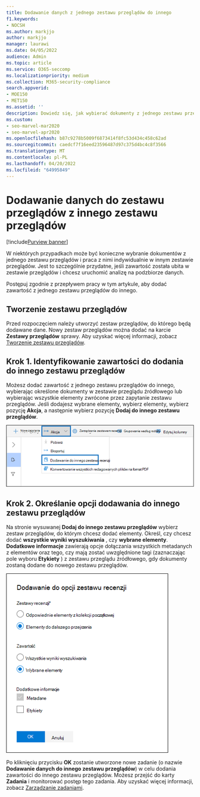 ```yaml
---
title: Dodawanie danych z jednego zestawu przeglądów do innego
f1.keywords:
- NOCSH
ms.author: markjjo
author: markjjo
manager: laurawi
ms.date: 04/05/2022
audience: Admin
ms.topic: article
ms.service: O365-seccomp
ms.localizationpriority: medium
ms.collection: M365-security-compliance
search.appverid:
- MOE150
- MET150
ms.assetid: ''
description: Dowiedz się, jak wybierać dokumenty z jednego zestawu przeglądów i pracować z nimi indywidualnie w innym zestawie w przypadku zbierania elektronicznych materiałów dowodowych w usłudze Microsoft Purview (Premium).
ms.custom:
- seo-marvel-mar2020
- seo-marvel-apr2020
ms.openlocfilehash: b87c9278b5009f6873414f8fc53d434c458c62ad
ms.sourcegitcommit: caedcf7f16eed23596487d97c375d4bc4c8f3566
ms.translationtype: MT
ms.contentlocale: pl-PL
ms.lasthandoff: 04/20/2022
ms.locfileid: "64995849"
---
```

# <a name="add-data-to-a-review-set-from-another-review-set"></a>Dodawanie danych do zestawu przeglądów z innego zestawu przeglądów

[!include[Purview banner](../includes/purview-rebrand-banner.md)]

W niektórych przypadkach może być konieczne wybranie dokumentów z jednego zestawu przeglądów i praca z nimi indywidualnie w innym zestawie przeglądów. Jest to szczególnie przydatne, jeśli zawartość została ubita w zestawie przeglądów i chcesz uruchomić analizę na podzbiorze danych.

Postępuj zgodnie z przepływem pracy w tym artykule, aby dodać zawartość z jednego zestawu przeglądów do innego.

## <a name="create-a-review-set"></a>Tworzenie zestawu przeglądów

Przed rozpoczęciem należy utworzyć zestaw przeglądów, do którego będą dodawane dane.  Nowy zestaw przeglądów można dodać na karcie **Zestawy przeglądów** sprawy. Aby uzyskać więcej informacji, zobacz [Tworzenie zestawu przeglądów](managing-review-sets.md#create-a-review-set).

## <a name="step-1-identify-content-to-add-to-another-review-set"></a>Krok 1. Identyfikowanie zawartości do dodania do innego zestawu przeglądów

Możesz dodać zawartość z jednego zestawu przeglądów do innego, wybierając określone dokumenty w zestawie przeglądu źródłowego lub wybierając wszystkie elementy zwrócone przez zapytanie zestawu przeglądów. Jeśli dodajesz wybrane elementy, wybierz elementy, wybierz pozycję **Akcja**, a następnie wybierz pozycję **Dodaj do innego zestawu przeglądów**.

![Dodaj do innego zestawu przeglądów w menu Akcja.](../media/64f2a4d4-eba3-4ab3-a3ba-d519feea3142.png)

## <a name="step-2-specify-options-for-adding-to-another-review-set"></a>Krok 2. Określanie opcji dodawania do innego zestawu przeglądów

Na stronie wysuwanej **Dodaj do innego zestawu przeglądów** wybierz zestaw przeglądów, do którym chcesz dodać elementy. Określ, czy chcesz dodać **wszystkie wyniki wyszukiwania** , czy **wybrane elementy**.  **Dodatkowe informacje** zawierają opcje dołączania wszystkich metadanych z elementów oraz tego, czy mają zostać uwzględnione tagi (zaznaczając pole wyboru **Etykiety** ) z zestawu przeglądu źródłowego, gdy dokumenty zostaną dodane do nowego zestawu przeglądów.  

![Opcje dodawania danych do innego zestawu przeglądów.](../media/6440ee44-68fd-44d7-b43a-3a477345525c.png)

Po kliknięciu przycisku **OK** zostanie utworzone nowe zadanie (o nazwie **Dodawanie danych do innego zestawu przeglądów**) w celu dodania zawartości do innego zestawu przeglądów. Możesz przejść do karty **Zadania** i monitorować postęp tego zadania. Aby uzyskać więcej informacji, zobacz [Zarządzanie zadaniami](managing-jobs-ediscovery20.md).
